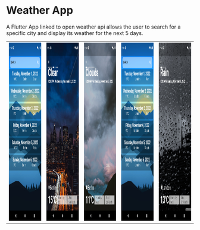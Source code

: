 # Weather App
A Flutter App linked to open weather api allows the user to search for a specific city and display its weather for the next 5 days.


<table>
  <tr>
    <td><img src="/screen_shots/1.png" width=350 height=480></td>
    <td><img src="/screen_shots/2.png" width=350 height=480></td>
    <td><img src="/screen_shots/3.png" width=350 height=480></td>
    <td><img src="/screen_shots/4.png" width=350 height=480></td>
    <td><img src="/screen_shots/5.png" width=350 height=480></td>
  </tr>
</table>

